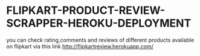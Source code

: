 # FLIPKART-PRODUCT-REVIEW-SCRAPPER-HEROKU-DEPLOYMENT
you can check rating,comments and reviews of different products available on flipkart via this link 
http://flipkartreview.herokuapp.com/

